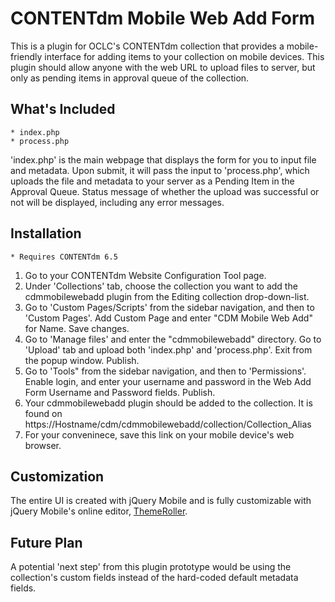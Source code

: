 CONTENTdm Mobile Web Add Form
===============

This is a plugin for OCLC's CONTENTdm collection that provides a mobile-friendly interface for adding items to your collection on mobile devices. This plugin should allow anyone with the web URL to upload files to server, but only as pending items in approval queue of the collection.


What's Included
--------------
    * index.php
    * process.php

'index.php' is the main webpage that displays the form for you to input file and metadata. Upon submit, it will pass the input to 'process.php', which uploads the file and metadata to your server as a Pending Item in the Approval Queue. 
Status message of whether the upload was successful or not will be displayed, including any error messages. 

Installation
---------------
    * Requires CONTENTdm 6.5

1. Go to your CONTENTdm Website Configuration Tool page.
2. Under 'Collections' tab, choose the collection you want to add the cdmmobilewebadd plugin from the Editing collection drop-down-list.
3. Go to 'Custom Pages/Scripts' from the sidebar navigation, and then to 'Custom Pages'. Add Custom Page and enter "CDM Mobile Web Add" for Name. Save changes.
4. Go to 'Manage files' and enter the "cdmmobilewebadd" directory. Go to 'Upload' tab and upload both 'index.php' and 'process.php'. Exit from the popup window. Publish.
5. Go to 'Tools" from the sidebar navigation, and then to 'Permissions'. Enable login, and enter your username and password in the Web Add Form Username and Password fields. Publish.
6. Your cdmmobilewebadd plugin should be added to the collection. It is found on https://Hostname/cdm/cdmmobilewebadd/collection/Collection_Alias
7. For your conveninece, save this link on your mobile device's web browser.

Customization
-----------------
The entire UI is created with jQuery Mobile and is fully customizable with jQuery Mobile's online editor, [ThemeRoller](http://jquerymobile.com/themeroller/).

Future Plan
----------------
A potential 'next step' from this plugin prototype would be using the collection's custom fields instead of the hard-coded default metadata fields. 
